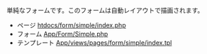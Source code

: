 単純なフォームです。このフォームは自動レイアウトで描画されます。

 * ページ [htdocs/form/simple/index.php](htdocs/form/simple/index.php)
 * フォーム [App/Form/Simple.php](App/Form/Simple.php)
 * テンプレート [App/views/pages/form/simple/index.tpl](App/views/pages/form/simple/index.tpl)
